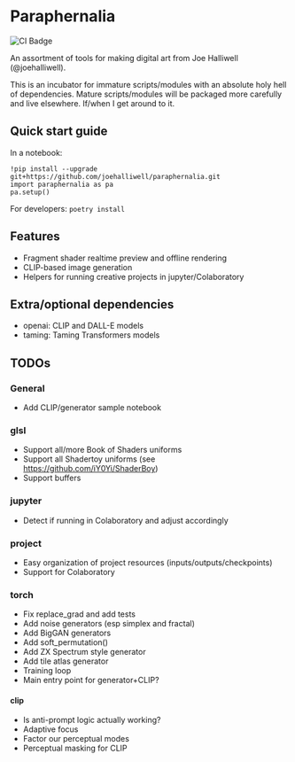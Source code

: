 # Paraphernalia

![CI Badge](https://github.com/joehalliwell/paraphernalia/actions/workflows/test.yml/badge.svg)

An assortment of tools for making digital art from Joe Halliwell
(@joehalliwell).

This is an incubator for immature scripts/modules with an absolute holy hell of
dependencies. Mature scripts/modules will be packaged more carefully and live
elsewhere. If/when I get around to it.

## Quick start guide

In a notebook:

```
!pip install --upgrade git+https://github.com/joehalliwell/paraphernalia.git
import paraphernalia as pa
pa.setup()
```

For developers: `poetry install`

## Features

- Fragment shader realtime preview and offline rendering
- CLIP-based image generation
- Helpers for running creative projects in jupyter/Colaboratory

## Extra/optional dependencies

- openai: CLIP and DALL-E models
- taming: Taming Transformers models

## TODOs

### General

- Add CLIP/generator sample notebook

### glsl

- Support all/more Book of Shaders uniforms
- Support all Shadertoy uniforms (see https://github.com/iY0Yi/ShaderBoy)
- Support buffers

### jupyter

- Detect if running in Colaboratory and adjust accordingly

### project

- Easy organization of project resources (inputs/outputs/checkpoints)
- Support for Colaboratory

### torch

- Fix replace_grad and add tests
- Add noise generators (esp simplex and fractal)
- Add BigGAN generators
- Add soft_permutation()
- Add ZX Spectrum style generator
- Add tile atlas generator
- Training loop
- Main entry point for generator+CLIP?

#### clip

- Is anti-prompt logic actually working?
- Adaptive focus
- Factor our perceptual modes
- Perceptual masking for CLIP
